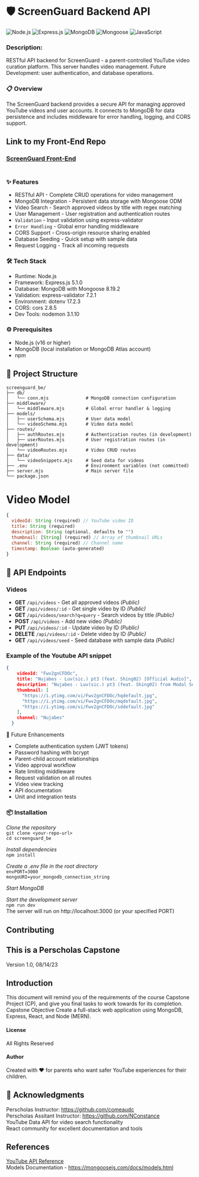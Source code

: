 # 🛡️ ScreenGuard Backend API
![Node.js](https://img.shields.io/badge/Node.js-339933?style=for-the-badge&logo=nodedotjs&logoColor=white)
![Express.js](https://img.shields.io/badge/Express.js-000000?style=for-the-badge&logo=express&logoColor=white)
![MongoDB](https://img.shields.io/badge/MongoDB-47A248?style=for-the-badge&logo=mongodb&logoColor=white)
![Mongoose](https://img.shields.io/badge/Mongoose-880000?style=for-the-badge&logo=mongoose&logoColor=white)
![JavaScript](https://img.shields.io/badge/JavaScript-F7DF1E?style=for-the-badge&logo=javascript&logoColor=black)

### Description:
RESTful API backend for ScreenGuard - a parent-controlled YouTube video curation platform. This server handles video management.
Future Development: user authentication, and database operations.

### 📋 Overview
The ScreenGuard backend provides a secure API for managing approved YouTube videos and user accounts. It connects to MongoDB for data persistence and includes middleware for error handling, logging, and CORS support.<br>


## Link to my Front-End Repo
### [ScreenGuard Front-End](https://github.com/angelalita77/Capstone-ScreenGuard-FE)<br/><br/>

### ✨ Features
- RESTful API - Complete CRUD operations for video management
- MongoDB Integration - Persistent data storage with Mongoose ODM
- Video Search - Search approved videos by title with regex matching
- User Management - User registration and authentication routes
- `Validation` - Input validation using express-validator
- `Error Handling` - Global error handling middleware
- CORS Support - Cross-origin resource sharing enabled
- Database Seeding - Quick setup with sample data
- Request Logging - Track all incoming requests

### 🛠️ Tech Stack
- Runtime: Node.js
- Framework: Express.js 5.1.0
- Database: MongoDB with Mongoose 8.19.2
- Validation: express-validator 7.2.1
- Environment: dotenv 17.2.3
- CORS: cors 2.8.5
- Dev Tools: nodemon 3.1.10

### ⚙️ Prerequisites
- Node.js (v16 or higher)
- MongoDB (local installation or MongoDB Atlas account)
- npm

## 📁 Project Structure
```
screenguard_be/
├── db/
│   └── conn.mjs              # MongoDB connection configuration
├── middleware/
│   └── middleware.mjs        # Global error handler & logging
├── models/
│   ├── userSchema.mjs        # User data model
│   └── videoSchema.mjs       # Video data model
├── routes/
│   ├── authRoutes.mjs        # Authentication routes (in development)
│   ├── userRoutes.mjs        # User registration routes (in development)
│   └── videoRoutes.mjs       # Video CRUD routes
├── data/
│   └── videoSnippets.mjs     # Seed data for videos
├── .env                      # Environment variables (not committed)
├── server.mjs                # Main server file
└── package.json
```

# Video Model
```js
{
  videoId: String (required) // YouTube video ID
  title: String (required)
  description: String (optional, defaults to "")
  thumbnail: [String] (required) // Array of thumbnail URLs
  channel: String (required) // Channel name
  timestamp: Boolean (auto-generated)
}
```

## 🔌 API Endpoints

### Videos
- **GET** `/api/videos` - Get all approved videos *(Public)*
- **GET** `/api/videos/:id` - Get single video by ID *(Public)*
- **GET** `/api/videos/search?q=query` - Search videos by title *(Public)*
- **POST** `/api/videos` - Add new video *(Public)*
- **PUT** `/api/videos/:id` - Update video by ID *(Public)*
- **DELETE** `/api/videos/:id` - Delete video by ID *(Public)*
- **GET** `/api/videos/seed` - Seed database with sample data *(Public)*



### Example of the Youtube API snippet
```json
{
    videoId: "Fwv2gnCFDOc",
    title: "Nujabes - Luv(sic.) pt3 (feat. Shing02) [Official Audio]",
    description: "Nujabes - Luv(sic.) pt3 (feat. Shing02) from Modal Soul. All rights belong to Hydeout Productions.",
    thumbnail: [
      "https://i.ytimg.com/vi/Fwv2gnCFDOc/hqdefault.jpg",
      "https://i.ytimg.com/vi/Fwv2gnCFDOc/mqdefault.jpg",
      "https://i.ytimg.com/vi/Fwv2gnCFDOc/sddefault.jpg"
    ],
    channel: "Nujabes"
  }

```
🚧 Future Enhancements
 - Complete authentication system (JWT tokens)
 - Password hashing with bcrypt
 - Parent-child account relationships
 - Video approval workflow
 - Rate limiting middleware
 - Request validation on all routes
 - Video view tracking
 - API documentation
 - Unit and integration tests



### 📦 Installation

*Clone the repository*<br>
`git clone <your-repo-url>`<br>
`cd screenguard_be`

*Install dependencies*<br>
`npm install`

*Create a .env file in the root directory*<br>
`envPORT=3000`<br>
`mongoURI=your_mongodb_connection_string`

*Start MongoDB*

*Start the development server*<br>
`npm run dev` <br>
The server will run on http://localhost:3000 (or your specified PORT)

## Contributing
## This is a Perscholas Capstone
Version 1.0, 08/14/23

## Introduction
This document will remind you of the requirements of the course Capstone Project (CP), and give you final tasks to work towards for its completion.
Capstone Objective
Create a full-stack web application using MongoDB, Express, React, and Node (MERN).

#### License
All Rights Reserved

#### Author
Created with ❤️ for parents who want safer YouTube experiences for their children.

## 🙏 Acknowledgments
Perscholas Instructor: https://github.com/comeaudc <br>
Perscholas Assitant Instructor: https://github.com/NConstance <br>
YouTube Data API for video search functionality <br>
React community for excellent documentation and tools <br>



## References
[YouTube API Reference](https://developers.google.com/youtube/v3/docs/?apix=true) <br>
Models Documentation - https://mongoosejs.com/docs/models.html
